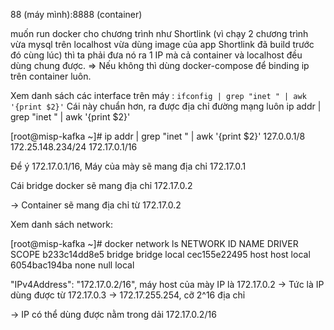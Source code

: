 88 (máy mình):8888 (container)

muốn run docker cho chương trình như Shortlink (vì chạy 2 chương trình vừa mysql trên localhost vừa dùng image của app Shortlink đã build trước đó cùng lúc)  thì ta phải đưa nó ra 1 IP mà cả container và localhost đều dùng chung được.
=> Nếu không thì dùng docker-compose để binding ip trên container luôn. 


Xem danh sách các interface trên máy : 
``ifconfig | grep "inet " | awk '{print $2}'``
Cái này chuẩn hơn, ra được địa chỉ đường mạng luôn
ip addr | grep "inet " | awk '{print $2}'


[root@misp-kafka ~]# ip addr | grep "inet " | awk '{print $2}'
127.0.0.1/8
172.25.148.234/24
172.17.0.1/16


Để ý 172.17.0.1/16, Máy của mày sẽ mang địa chỉ 172.17.0.1

Cái bridge docker sẽ mang địa chỉ 172.17.0.2

-> Container sẽ mang địa chỉ từ 172.17.0.2 


Xem danh sách network:

[root@misp-kafka ~]# docker network ls
NETWORK ID     NAME      DRIVER    SCOPE
b233c14dd8e5   bridge    bridge    local
cec155e22495   host      host      local
6054bac194ba   none      null      local

"IPv4Address": "172.17.0.2/16", máy host của mày IP là 172.17.0.2
-> Tức là IP dùng được từ 172.17.0.3 -> 172.17.255.254, cỡ 2^16 địa chỉ

-> IP có thể dùng được nằm trong dải 172.17.0.2/16
